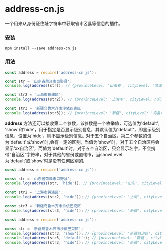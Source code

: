 # address-cn.js

一个用来从身份证住址字符串中获取省市区县等信息的插件。

### 安装
```
npm install --save address-cn.js
```
### 用法
```javascript
const address = require('address-cn.js');

const str = '山东省菏泽市巨野县';
console.log(address(str)); // {provinceLevel: '山东省', cityLevel: '菏泽市', countyLevel: '巨野县'}

const str2 = '上海市黄浦区';
console.log(address(str2)); // {provinceLevel: '上海市', cityLevel: null, countyLevel: '黄浦区'}

const str3 = '新疆乌鲁木齐市沙依巴克区';
console.log(address(str3)); // {provinceLevel: '新疆', cityLevel: '乌鲁木齐市', countyLevel: '沙依巴克区'}
```
**address** 方法还可以接收第二个参数，该参数是一个枚举值，可选值为'default', 'show'和'hide'，用于指定是否显示级别信息，其默认值为'default'，即显示级别信息，设置为'hide'，则不显示级别信息。对于五个自治区，第二个参数的值为'default'或'show'时,会有一定的区别，当值为'show'时，对于五个自治区将会显示‘xx自治区’，而值为'default'时，对于五个自治区，只会显示名字，不会携带“自治区”字符串，对于其他的省份或直辖市，当showLevel为‘default’或‘show’时是没有任何区别的。

```javascript
const address = require('address-cn.js');

const str = '山东省菏泽市巨野县';
console.log(address(str, 'hide')); // {provinceLevel: '山东', cityLevel: '菏泽', countyLevel: '巨野'}

const str2 = '上海市黄浦区';
console.log(address(str2, 'hide')); // {provinceLevel: '上海', cityLevel: null, countyLevel: '黄埔'}

const str3 = '新疆乌鲁木齐市沙依巴克区';
console.log(address(str3, 'hide')); // {provinceLevel: '新疆', cityLevel: '乌鲁木齐', countyLevel: '沙依巴克'}
```

```javascript
const address = require('address-cn.js');

const str = '新疆乌鲁木齐市沙依巴克区';
console.log(address(str3, 'show')); // {provinceLevel: '新疆自治区', cityLevel: '乌鲁木齐市', countyLevel: '沙依巴克区'}
console.log(address(str3, 'default')); // {provinceLevel: '新疆', cityLevel: '乌鲁木齐市', countyLevel: '沙依巴克区'}
console.log(address(str3, 'hide')); // {provinceLevel: '新疆', cityLevel: '乌鲁木齐', countyLevel: '沙依巴克'}
```
